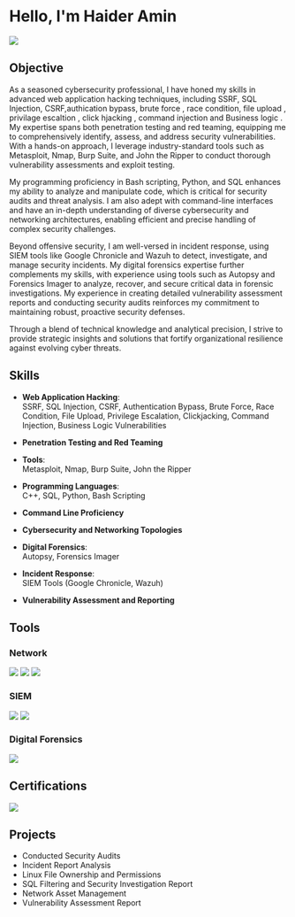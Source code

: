 # Hello, I'm Haider Amin
<a href="https://www.linkedin.com/in/haider-amin-aa7170307?utm_source=share&utm_campaign=share_via&utm_content=profile&utm_medium=android_app"><img src="https://img.shields.io/badge/-LinkedIn-0072b1?&style=for-the-badge&logo=linkedin&logoColor=white" /></a>


## Objective

As a seasoned cybersecurity professional, I have honed my skills in advanced web application hacking techniques, including SSRF, SQL Injection, CSRF,authication bypass, brute force , race condition, file upload , privilage escaltion , click hjacking , command injection and  Business logic . My expertise spans both penetration testing and red teaming, equipping me to comprehensively identify, assess, and address security vulnerabilities. With a hands-on approach, I leverage industry-standard tools such as Metasploit, Nmap, Burp Suite, and John the Ripper to conduct thorough vulnerability assessments and exploit testing.

My programming proficiency in Bash scripting, Python, and SQL enhances my ability to analyze and manipulate code, which is critical for security audits and threat analysis. I am also adept with command-line interfaces and have an in-depth understanding of diverse cybersecurity and networking architectures, enabling efficient and precise handling of complex security challenges.

Beyond offensive security, I am well-versed in incident response, using SIEM tools like Google Chronicle and Wazuh to detect, investigate, and manage security incidents. My digital forensics expertise further complements my skills, with experience using tools such as Autopsy and Forensics Imager to analyze, recover, and secure critical data in forensic investigations. My experience in creating detailed vulnerability assessment reports and conducting security audits reinforces my commitment to maintaining robust, proactive security defenses.

Through a blend of technical knowledge and analytical precision, I strive to provide strategic insights and solutions that fortify organizational resilience against evolving cyber threats.

## Skills

- **Web Application Hacking**:  
  SSRF, SQL Injection, CSRF, Authentication Bypass, Brute Force, Race Condition, File Upload, Privilege Escalation, Clickjacking, Command Injection, Business Logic Vulnerabilities

- **Penetration Testing and Red Teaming**

- **Tools**:  
  Metasploit, Nmap, Burp Suite, John the Ripper

- **Programming Languages**:  
  C++, SQL, Python, Bash Scripting

- **Command Line Proficiency**

- **Cybersecurity and Networking Topologies**

- **Digital Forensics**:  
  Autopsy, Forensics Imager

- **Incident Response**:  
  SIEM Tools (Google Chronicle, Wazuh)

- **Vulnerability Assessment and Reporting**

 

## Tools

### Network
<div>
    <img src="https://img.shields.io/badge/-Wireshark-1679A7?&style=for-the-badge&logo=Wireshark&logoColor=white" />
    <img src="https://img.shields.io/badge/-Nmap-000000?&style=for-the-badge&logo=nmap&logoColor=white" />
    <img src="https://img.shields.io/badge/-Zeek-777BB4?&style=for-the-badge&logo=Zeek&logoColor=white" />
</div>

### SIEM
<div>
    <img src="https://img.shields.io/badge/-Google_Chronicle-4285F4?&style=for-the-badge&logo=Google&logoColor=white" />
    <img src="https://img.shields.io/badge/-Wazuh-5A67D8?&style=for-the-badge&logo=Wazuh&logoColor=white" />
</div>


### Digital Forensics
<div>
    <img src="https://img.shields.io/badge/-Autopsy-000000?&style=for-the-badge&logo=Autopsy&logoColor=white" />
</div>

## Certifications
<div>
    <img src="https://img.shields.io/badge/-Google_Cybersecurity_Certificate-4285F4?&style=for-the-badge&logo=Google&logoColor=white" />
</div>

## Projects
- Conducted Security Audits
- Incident Report Analysis
- Linux File Ownership and Permissions
- SQL Filtering and Security Investigation Report
- Network Asset Management
-  Vulnerability Assessment Report
